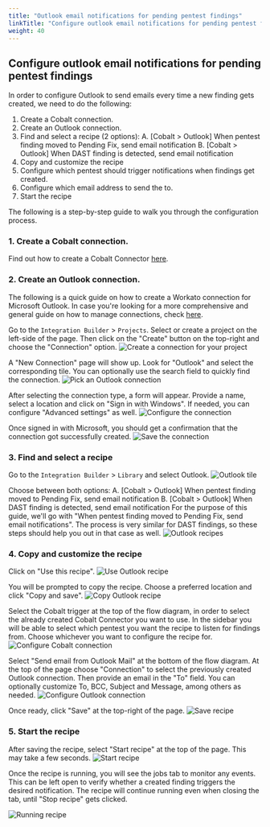 ```yaml
---
title: "Outlook email notifications for pending pentest findings"
linkTitle: "Configure outlook email notifications for pending pentest findings"
weight: 40
---
```


## Configure outlook email notifications for pending pentest findings

In order to configure Outlook to send emails every time a new finding gets created, we need to do the following:
1. Create a Cobalt connection.
2. Create an Outlook connection.
3. Find and select a recipe (2 options):
  A. [Cobalt > Outlook] When pentest finding moved to Pending Fix, send email notification
  B. [Cobalt > Outlook] When DAST finding is detected, send email notification
4. Copy and customize the recipe
  1. Configure which pentest should trigger notifications when findings get created.
  2. Configure which email address to send the to.
5. Start the recipe

The following is a step-by-step guide to walk you through the configuration process.

### 1. Create a Cobalt connection.

Find out how to create a Cobalt Connector [here](integrations/integrationbuilder/#connection).

### 2. Create an Outlook connection.

The following is a quick guide on how to create a Workato connection for Microsoft Outlook.
In case you're looking for a more comprehensive and general guide on how to manage connections, check [here](integrations/integrationbuilder/connect-your-applications/).

Go to the `Integration Builder` > `Projects`. Select or create a project on the left-side of the page. Then click on the "Create" button on the top-right and choose the "Connection" option.
![Create a connection for your project](/integrations/integration_builder/findings_outlook_notifications/create_connection_step1.png "Create a connection for your project")

A "New Connection" page will show up. Look for "Outlook" and select the corresponding tile. You can optionally use the search field to quickly find the connection.
![Pick an Outlook connection](/integrations/integration_builder/findings_outlook_notifications/create_connection_step2.png "Pick an Outlook connection")

After selecting the connection type, a form will appear. Provide a name, select a location and click on "Sign in with Windows". If needed, you can configure "Advanced settings" as well.
![Configure the connection](/integrations/integration_builder/findings_outlook_notifications/create_connection_step3.png "Configure the connection")

Once signed in with Microsoft, you should get a confirmation that the connection got successfully created.
![Save the connection](/integrations/integration_builder/findings_outlook_notifications/create_connection_step4.png "Save the connection")

### 3. Find and select a recipe

Go to the `Integration Builder` > `Library` and select Outlook. 
![Outlook tile](/integrations/integration_builder/findings_outlook_notifications/configure_outlook_notification_step1.png "Outlook tile")

Choose between both options:
A. [Cobalt > Outlook] When pentest finding moved to Pending Fix, send email notification
B. [Cobalt > Outlook] When DAST finding is detected, send email notification
For the purpose of this guide, we'll go with "When pentest finding moved to Pending Fix, send email notifications". The process is very similar for DAST findings, so these steps should help you out in that case as well.
![Outlook recipes](/integrations/integration_builder/findings_outlook_notifications/configure_outlook_notification_step2.png "Outlook recipes")

### 4. Copy and customize the recipe

Click on "Use this recipe".
![Use Outlook recipe](/integrations/integration_builder/findings_outlook_notifications/configure_outlook_notification_step3.png "Use Outlook recipe")

You will be prompted to copy the recipe. Choose a preferred location and click "Copy and save".
![Copy Outlook recipe](/integrations/integration_builder/findings_outlook_notifications/configure_outlook_notification_step4.png "Copy Outlook recipe")

Select the Cobalt trigger at the top of the flow diagram, in order to select the already created Cobalt Connector you want to use. In the sidebar you will be able to select which pentest you want the recipe to listen for findings from. Choose whichever you want to configure the recipe for.
![Configure Cobalt connection](/integrations/integration_builder/findings_outlook_notifications/configure_outlook_notification_step5.png "Configure Cobalt connection")

Select "Send email from Outlook Mail" at the bottom of the flow diagram. At the top of the page choose "Connection" to select the previously created Outlook connection. Then provide an email in the "To" field. You can optionally customize To, BCC, Subject and Message, among others as needed.
![Configure Outlook connection](/integrations/integration_builder/findings_outlook_notifications/configure_outlook_notification_step6.png "Configure Outlook connection")

Once ready, click "Save" at the top-right of the page.
![Save recipe](/integrations/integration_builder/findings_outlook_notifications/configure_outlook_notification_step7.png "Save recipe")

### 5. Start the recipe
After saving the recipe, select "Start recipe" at the top of the page. This may take a few seconds.
![Start recipe](/integrations/integration_builder/findings_outlook_notifications/start_recipe.png "Start recipe")

Once the recipe is running, you will see the jobs tab to monitor any events. This can be left open to verify whether a created finding triggers the desired notification.
The recipe will continue running even when closing the tab, until "Stop recipe" gets clicked.

![Running recipe](/integrations/integration_builder/findings_outlook_notifications/running_recipe.png "Running recipe")

